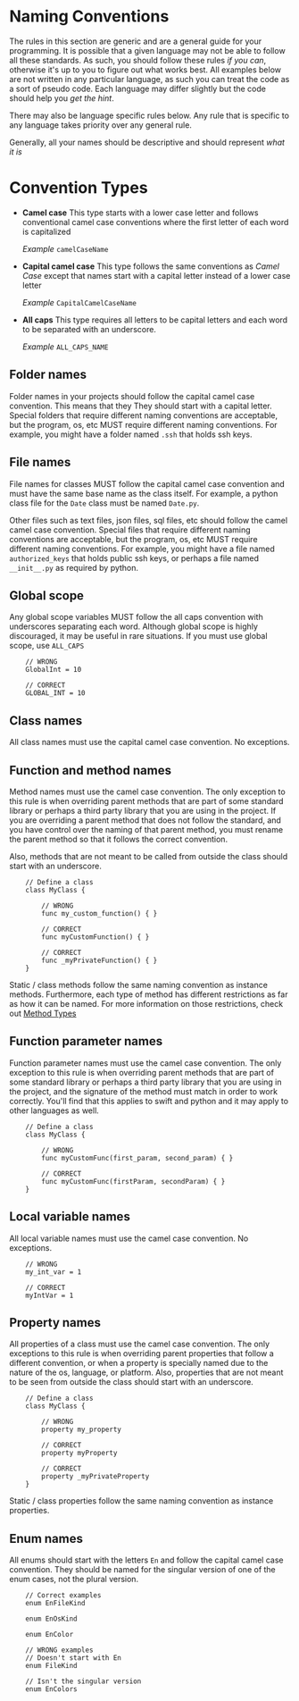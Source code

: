 # Naming Conventions

The rules in this section are generic and are a general guide for your programming. It is possible that a given
language may not be able to follow all these standards. As such, you should follow these rules *if you can*, otherwise
it's up to you to figure out what works best. All examples below are not written in any particular language, as such
you can treat the code as a sort of pseudo code. Each language may differ slightly but the code should help you
*get the hint*.

There may also be language specific rules below. Any rule that is specific to any language takes priority over any
general rule.

Generally, all your names should be descriptive and should represent *what it is*

# Convention Types

* **Camel case** This type starts with a lower case letter and follows conventional camel case conventions where the
  first letter of each word is capitalized
  
  *Example* `camelCaseName`
  
* **Capital camel case** This type follows the same conventions as *Camel Case* except that names start with a capital
  letter instead of a lower case letter
  
  *Example* `CapitalCamelCaseName`

* **All caps** This type requires all letters to be capital letters and each word to be separated with an underscore.
  
  *Example* `ALL_CAPS_NAME`

## Folder names

Folder names in your projects should follow the capital camel case convention. This means that they They should start
with a capital letter. Special folders that require different naming conventions are acceptable, but the program, os,
etc MUST require different naming conventions. For example, you might have a folder named `.ssh` that holds ssh keys.

## File names

File names for classes MUST follow the capital camel case convention and must have the same base name as the class 
itself. For example, a python class file for the `Date` class must be named `Date.py`.

Other files such as text files, json files, sql files, etc should follow the camel camel case convention. Special files
that require different naming conventions are acceptable, but the program, os, etc MUST require different naming
conventions. For example, you might have a file named `authorized_keys` that holds public ssh keys, or perhaps a file
named `__init__.py` as required by python.

## Global scope

Any global scope variables MUST follow the all caps convention with underscores separating each word. Although global
scope is highly discouraged, it may be useful in rare situations. If you must use global scope, use `ALL_CAPS`

        // WRONG
        GlobalInt = 10
        
        // CORRECT
        GLOBAL_INT = 10

## Class names

All class names must use the capital camel case convention. No exceptions.

## Function and method names

Method names must use the camel case convention. The only exception to this rule is when overriding parent methods
that are part of some standard library or perhaps a third party library that you are using in the project. If you are
overriding a parent method that does not follow the standard, and you have control over the naming of that parent
method, you must rename the parent method so that it follows the correct convention.

Also, methods that are not meant to be called from outside the class should start with an underscore.

        // Define a class
        class MyClass {
        
            // WRONG
            func my_custom_function() { }
            
            // CORRECT
            func myCustomFunction() { }
            
            // CORRECT
            func _myPrivateFunction() { }
        }

Static / class methods follow the same naming convention as instance methods. Furthermore, each type of method has
different restrictions as far as how it can be named. For more information on those restrictions, check out
[Method Types](MethodTypes.md)

## Function parameter names

Function parameter names must use the camel case convention. The only exception to this rule is when overriding
parent methods that are part of some standard library or perhaps a third party library that you are using in the
project, and the signature of the method must match in order to work correctly. You'll find that this applies to
swift and python and it may apply to other languages as well.
  
        // Define a class
        class MyClass {
        
            // WRONG
            func myCustomFunc(first_param, second_param) { }
            
            // CORRECT
            func myCustomFunc(firstParam, secondParam) { }
        }

## Local variable names

All local variable names must use the camel case convention. No exceptions.

        // WRONG
        my_int_var = 1
        
        // CORRECT
        myIntVar = 1

## Property names

All properties of a class must use the camel case convention. The only exceptions to this rule is when overriding
parent properties that follow a different convention, or when a property is specially named due to the nature of the
os, language, or platform. Also, properties that are not meant to be seen from outside the class should start with
an underscore.

        // Define a class
        class MyClass {
        
            // WRONG
            property my_property
            
            // CORRECT
            property myProperty
            
            // CORRECT
            property _myPrivateProperty
        }

Static / class properties follow the same naming convention as instance properties.

## Enum names

All enums should start with the letters `En` and follow the capital camel case convention. They should be named for the
singular version of one of the enum cases, not the plural version.

        // Correct examples
        enum EnFileKind
        
        enum EnOsKind
        
        enum EnColor
        
        // WRONG examples
        // Doesn't start with En
        enum FileKind
        
        // Isn't the singular version
        enum EnColors

